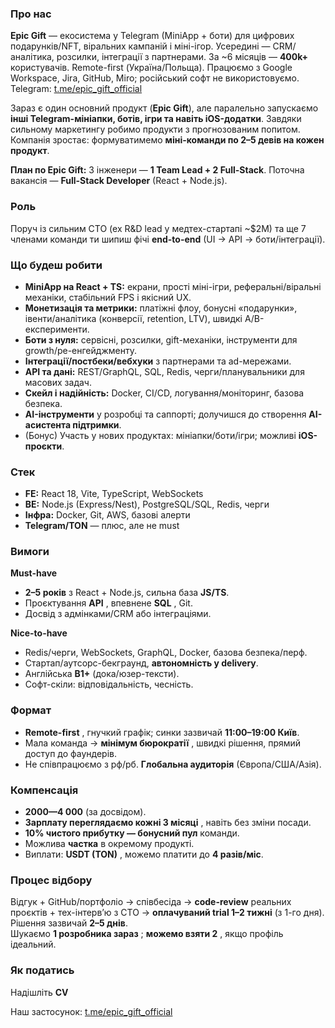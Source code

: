 ### Про нас

**Epic Gift** — екосистема у Telegram (MiniApp + боти) для цифрових
подарунків/NFT, віральних кампаній і міні-ігор. Усередині — CRM/аналітика,
розсилки, інтеграції з партнерами. За ~6 місяців — **400k+** користувачів.
Remote-first (Україна/Польща). Працюємо з Google Workspace, Jira, GitHub,
Miro; російський софт не використовуємо.  
Telegram: [t.me/epic_gift_official](https://t.me/epic_gift_official)

Зараз є один основний продукт (**Epic Gift**), але паралельно запускаємо
**інші Telegram-мініапки, ботів, ігри та навіть iOS-додатки**. Завдяки
сильному маркетингу робимо продукти з прогнозованим попитом. Компанія зростає:
формуватимемо **міні-команди по 2–5 девів на кожен продукт**.

**План по Epic Gift:** 3 інженери — **1 Team Lead + 2 Full-Stack**. Поточна
вакансія — **Full-Stack Developer** (React + Node.js).

### Роль

Поруч із сильним CTO (ex R&D lead у медтех-стартапі ~$2M) та ще 7 членами
команди ти шипиш фічі **end-to-end** (UI → API → боти/інтеграції).

### Що будеш робити

  * **MiniApp на React + TS:** екрани, прості міні-ігри, реферальні/віральні механіки, стабільний FPS і якісний UX.
  * **Монетизація та метрики:** платіжні флоу, бонусні «подарунки», івенти/аналітика (конверсії, retention, LTV), швидкі A/B-експерименти.
  * **Боти з нуля:** сервісні, розсилки, gift-механіки, інструменти для growth/ре-енгейджменту.
  * **Інтеграції/постбеки/вебхуки** з партнерами та ad-мережами.
  * **API та дані:** REST/GraphQL, SQL, Redis, черги/планувальники для масових задач.
  * **Скейл і надійність:** Docker, CI/CD, логування/моніторинг, базова безпека.
  * **AI-інструменти** у розробці та саппорті; долучишся до створення **AI-асистента підтримки**.
  * (Бонус) Участь у нових продуктах: мініапки/боти/ігри; можливі **iOS-проєкти**.

### Стек

  * **FE:** React 18, Vite, TypeScript, WebSockets
  * **BE:** Node.js (Express/Nest), PostgreSQL/SQL, Redis, черги
  * **Інфра:** Docker, Git, AWS, базові алерти
  * **Telegram/TON** — плюс, але не must

### Вимоги

**Must-have**

  * **2–5 років** з React + Node.js, сильна база **JS/TS**.
  * Проєктування **API** , впевнене **SQL** , Git.
  * Досвід з адмінками/CRM або інтеграціями.

**Nice-to-have**

  * Redis/черги, WebSockets, GraphQL, Docker, базова безпека/перф.
  * Стартап/аутсорс-бекграунд, **автономність у delivery**.
  * Англійська **B1+** (дока/юзер-тексти).
  * Софт-скіли: відповідальність, чесність.

### Формат

  * **Remote-first** , гнучкий графік; синки зазвичай **11:00–19:00 Київ**.
  * Мала команда → **мінімум бюрократії** , швидкі рішення, прямий доступ до фаундерів.
  * Не співпрацюємо з рф/рб. **Глобальна аудиторія** (Європа/США/Азія).

### Компенсація

  * **$2 000—$4 000** (за досвідом).
  * **Зарплату переглядаємо кожні 3 місяці** , навіть без зміни посади.
  * **10% чистого прибутку — бонусний пул** команди.
  * Можлива **частка** в окремому продукті.
  * Виплати: **USDT (TON)** , можемо платити до **4 разів/міс**.

### Процес відбору

Відгук + GitHub/портфоліо → співбесіда → **code-review** реальних проєктів +
тех-інтерв’ю з CTO → **оплачуваний trial 1–2 тижні** (з 1-го дня). Рішення
зазвичай **2–5 днів**.  
Шукаємо **1 розробника зараз** ; **можемо взяти 2** , якщо профіль ідеальний.

### Як податись

Надішліть **CV**  
  
Наш застосунок: [t.me/epic_gift_official](https://t.me/epic_gift_official)